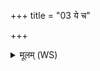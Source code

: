 +++
title = "03 ये च"

+++
<details><summary>मूलम् (WS)</summary>

ये च दृष्टा ये चादृष्टा उभयेहविष्यवः ।  
तेषां वो अग्रभ नाम सर्वे साकं नि जस्यत ॥ ३ ॥
</details>